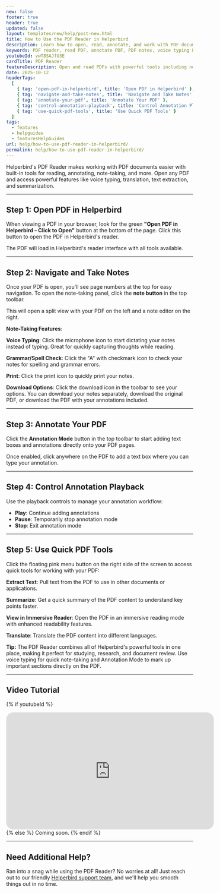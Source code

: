 ```yaml
---
new: false
footer: true
header: true
updated: false
layout: templates/new/help/post-new.html
title: How to Use the PDF Reader in Helperbird
description: Learn how to open, read, annotate, and work with PDF documents using Helperbird's powerful PDF Reader with note-taking, voice typing, translation, and more.
keywords: PDF reader, read PDF, annotate PDF, PDF notes, voice typing PDF, translate PDF, extract text PDF, summarize PDF, immersive reader PDF, Helperbird PDF tools
youtubeId: vwT8SAJfU3E
cardTitle: PDF Reader
featureDescription: Open and read PDFs with powerful tools including note-taking, annotations, voice typing, grammar checking, text extraction, translation, and summarization all in one place.
date: 2025-10-12
headerTags:
  [
    { tag: 'open-pdf-in-helperbird', title: 'Open PDF in Helperbird' },
    { tag: 'navigate-and-take-notes', title: 'Navigate and Take Notes' },
    { tag: 'annotate-your-pdf', title: 'Annotate Your PDF' },
    { tag: 'control-annotation-playback', title: 'Control Annotation Playback' },
    { tag: 'use-quick-pdf-tools', title: 'Use Quick PDF Tools' }
  ]
tags:
  - features
  - helpguides
  - featuresHelpGuides
url: help/how-to-use-pdf-reader-in-helperbird/
permalink: help/how-to-use-pdf-reader-in-helperbird/
---
```


Helperbird's PDF Reader makes working with PDF documents easier with built-in tools for reading, annotating, note-taking, and more. Open any PDF and access powerful features like voice typing, translation, text extraction, and summarization.

---

## Step 1: Open PDF in Helperbird

When viewing a PDF in your browser, look for the green **"Open PDF in Helperbird – Click to Open"** button at the bottom of the page. Click this button to open the PDF in Helperbird's reader.


The PDF will load in Helperbird's reader interface with all tools available.



---

## Step 2: Navigate and Take Notes

Once your PDF is open, you'll see page numbers at the top for easy navigation. To open the note-taking panel, click the **note button** in the top toolbar. 

This will open a split view with your PDF on the left and a note editor on the right.


**Note-Taking Features**:

**Voice Typing**: Click the microphone icon to start dictating your notes instead of typing. Great for quickly capturing thoughts while reading.


**Grammar/Spell Check**: Click the "A" with checkmark icon to check your notes for spelling and grammar errors.

**Print**: Click the print icon to quickly print your notes.

**Download Options**: Click the download icon in the toolbar to see your options. You can download your notes separately, download the original PDF, or download the PDF with your annotations included.


---

## Step 3: Annotate Your PDF

Click the **Annotation Mode** button in the top toolbar to start adding text boxes and annotations directly onto your PDF pages. 

Once enabled, click anywhere on the PDF to add a text box where you can type your annotation.


---

## Step 4: Control Annotation Playback

Use the playback controls to manage your annotation workflow:

- **Play**: Continue adding annotations
- **Pause**: Temporarily stop annotation mode
- **Stop**: Exit annotation mode

---

## Step 5: Use Quick PDF Tools

Click the floating pink menu button on the right side of the screen to access quick tools for working with your PDF:

**Extract Text**: Pull text from the PDF to use in other documents or applications.

**Summarize**: Get a quick summary of the PDF content to understand key points faster.

**View in Immersive Reader**: Open the PDF in an immersive reading mode with enhanced readability features.

**Translate**: Translate the PDF content into different languages.


**Tip:** The PDF Reader combines all of Helperbird's powerful tools in one place, making it perfect for studying, research, and document review. Use voice typing for quick note-taking and Annotation Mode to mark up important sections directly on the PDF.

---

## Video Tutorial

{% if youtubeId %}
<iframe
  width="560"
  height="315"
  src="https://www.youtube.com/embed/{{youtubeId}}"
  title="YouTube video player"
  frameborder="0"
  allow="accelerometer; autoplay; clipboard-write; encrypted-media; gyroscope; picture-in-picture; web-share"
  allowfullscreen
  style="border-radius: 19px;"
></iframe>
{% else %}
Coming soon.
{% endif %}

---

## Need Additional Help?

Ran into a snag while using the PDF Reader? No worries at all! Just reach out to our friendly [Helperbird support team](/support/), and we'll help you smooth things out in no time.